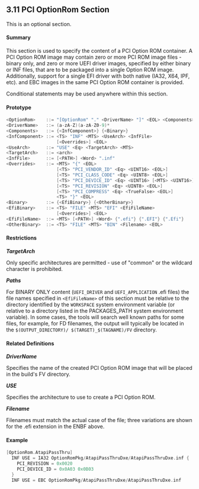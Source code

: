 <!--- @file
  3.11 PCI OptionRom Section

  Copyright (c) 2006-2017, Intel Corporation. All rights reserved.<BR>

  Redistribution and use in source (original document form) and 'compiled'
  forms (converted to PDF, epub, HTML and other formats) with or without
  modification, are permitted provided that the following conditions are met:

  1) Redistributions of source code (original document form) must retain the
     above copyright notice, this list of conditions and the following
     disclaimer as the first lines of this file unmodified.

  2) Redistributions in compiled form (transformed to other DTDs, converted to
     PDF, epub, HTML and other formats) must reproduce the above copyright
     notice, this list of conditions and the following disclaimer in the
     documentation and/or other materials provided with the distribution.

  THIS DOCUMENTATION IS PROVIDED BY TIANOCORE PROJECT "AS IS" AND ANY EXPRESS OR
  IMPLIED WARRANTIES, INCLUDING, BUT NOT LIMITED TO, THE IMPLIED WARRANTIES OF
  MERCHANTABILITY AND FITNESS FOR A PARTICULAR PURPOSE ARE DISCLAIMED. IN NO
  EVENT SHALL TIANOCORE PROJECT  BE LIABLE FOR ANY DIRECT, INDIRECT, INCIDENTAL,
  SPECIAL, EXEMPLARY, OR CONSEQUENTIAL DAMAGES (INCLUDING, BUT NOT LIMITED TO,
  PROCUREMENT OF SUBSTITUTE GOODS OR SERVICES; LOSS OF USE, DATA, OR PROFITS;
  OR BUSINESS INTERRUPTION) HOWEVER CAUSED AND ON ANY THEORY OF LIABILITY,
  WHETHER IN CONTRACT, STRICT LIABILITY, OR TORT (INCLUDING NEGLIGENCE OR
  OTHERWISE) ARISING IN ANY WAY OUT OF THE USE OF THIS DOCUMENTATION, EVEN IF
  ADVISED OF THE POSSIBILITY OF SUCH DAMAGE.

-->

## 3.11 PCI OptionRom Section

This is an optional section.

#### Summary

This section is used to specify the content of a PCI Option ROM container. A
PCI Option ROM image may contain zero or more PCI ROM image files - binary
only, and zero or more UEFI driver images, specified by either binary or INF
files, that are to be packaged into a single Option ROM image. Additionally,
support for a single EFI driver with both native (IA32, X64, IPF, etc). and EBC
images in the same PCI Option ROM container is provided.

Conditional statements may be used anywhere within this section.

#### Prototype

```c
<OptionRom>    ::= "[OptionRom" "." <DriverName> "]" <EOL> <Components>*
<DriverName>   ::= (a-zA-Z)(a-zA-Z0-9)*
<Components>   ::= {<InfComponent>} {<Binary>}
<InfComponent> ::= <TS> "INF" <MTS> <UseArch> <InfFile>
                   [<Overrides>] <EOL>
<UseArch>      ::= "USE" <Eq> <TargetArch> <MTS>
<TargetArch>   ::= <arch>
<InfFile>      ::= [<PATH>] <Word> ".inf"
<Overrides>    ::= <MTS> "{" <EOL>
                   [<TS> "PCI_VENDOR_ID" <Eq> <UINT16> <EOL>]
                   [<TS> "PCI_CLASS_CODE" <Eq> <UINT8> <EOL>]
                   [<TS> "PCI_DEVICE_ID" <Eq> <UINT16> [<MTS> <UINT16>]* <EOL>]
                   [<TS> "PCI_REVISION" <Eq> <UINT8> <EOL>]
                   [<TS> "PCI_COMPRESS" <Eq> <TrueFalse> <EOL>]
                   <TS> "}" <EOL>
<Binary>       ::= {<EfiBinary>} {<OtherBinary>}
<EfiBinary>    ::= <TS> "FILE" <MTS> "EFI" <EfiFileName>
                   [<Overrides>] <EOL>
<EfiFileName>  ::= <MTS> [<PATH>] <Word> {".efi"} {".EFI"} {".Efi"}
<OtherBinary>  ::= <TS> "FILE" <MTS> "BIN" <Filename> <EOL>
```

#### Restrictions

**_TargetArch_**

Only specific architectures are permitted - use of "common" or the wildcard
character is prohibited.

**_Paths_**

For BINARY ONLY content (`UEFI_DRIVER` and `UEFI_APPLICATION` .efi files) the
file names specified in `<EfiFileName>` of this section must be relative to the
directory identified by the `WORKSPACE` system environment variable (or
relative to a directory listed in the PACKAGES_PATH system environment
variable). In some cases, the tools will search well known paths for some
files, for example, for FD filenames, the output will typically be located in
the `$(OUTPUT_DIRECTORY)/ $(TARGET)_$(TAGNAME)/FV` directory.

#### Related Definitions

**_DriverName_**

Specifies the name of the created PCI Option ROM image that will be placed in
the build's FV directory.

**_USE_**

Specifies the architecture to use to create a PCI Option ROM.

**_Filename_**

Filenames must match the actual case of the file; three variations are shown
for the .efi extension in the ENBF above.

#### Example

```c
[OptionRom.AtapiPassThru]
  INF USE = IA32 OptionRomPkg/AtapiPassThruDxe/AtapiPassThruDxe.inf {
    PCI_REVISION = 0x0020
    PCI_DEVICE_ID = 0x0A03 0x0B03
  }
  INF USE = EBC OptionRomPkg/AtapiPassThruDxe/AtapiPassThruDxe.inf
```
